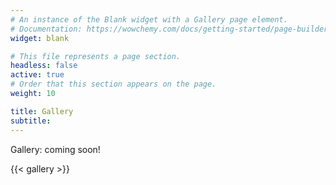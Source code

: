 ```yaml
---
# An instance of the Blank widget with a Gallery page element.
# Documentation: https://wowchemy.com/docs/getting-started/page-builder/
widget: blank

# This file represents a page section.
headless: false
active: true
# Order that this section appears on the page.
weight: 10

title: Gallery
subtitle:
---
```


Gallery: coming soon!

{{< gallery >}}
